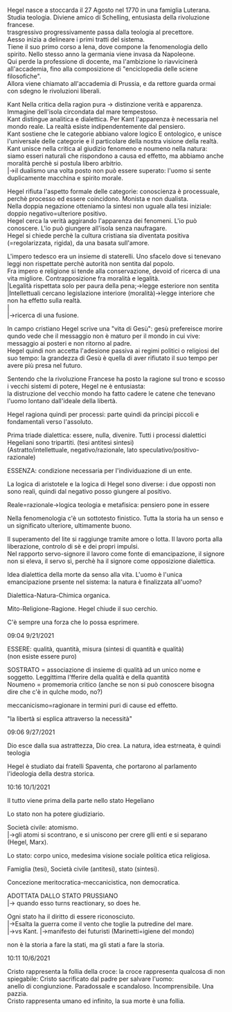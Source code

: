 Hegel nasce a stoccarda il 27 Agosto nel 1770 in una famiglia Luterana. Studia teologia. Diviene amico di Schelling, entusiasta della rivoluzione francese.  
trasgressivo progressivamente passa dalla teologia al precettore.   
Aesso inizia a delineare i primi tratti del sistema.   
Tiene il suo primo corso a Iena, dove compone la fenomenologia dello spirito. Nello stesso anno la germania viene invasa da Napoleone.  
Qui perde la professione di docente, ma l'ambizione lo riavvicinerà all'accademia, fino alla composizione di "enciclopedia delle sciene filosofiche".   
Allora viene chiamato all'accademia di Prussia, e da rettore guarda ormai con sdegno le rivoluzioni liberali.   
  
Kant Nella critica della ragion pura -> distinzione verità e apparenza. Immagine dell'isola circondata dal mare tempestoso.  
Kant distingue analitica e dialettica. Per Kant l'apparenza è necessaria nel mondo reale. La realtà esiste indipendentemente dal pensiero.   
Kant sostiene che le categorie abbiano valore logico E ontologico, e unisce l'universale delle categorie e il particolare della nostra visione della realtà.  
Kant unisce nella critica al giudizio fenomeno e noumeno nella natura: siamo esseri naturali che rispondono a causa ed effetto, ma abbiamo anche moralità perchè si postula libero arbitrio.  
							|->il dualismo una volta posto non può essere superato: l'uomo si sente duplicamente macchina e spirito morale.  
  
Hegel rifiuta l'aspetto formale delle categorie: conoscienza è processuale, perchè processo ed essere coincidono. Monista e non dualista.   
									Nella doppia negazione otteniamo la sintesi non uguale alla tesi iniziale:   
									doppio negativo=ulteriore positivo.  
Hegel cerca la verità aggirando l'apparenza dei fenomeni. L'io può conoscere. L'io può giungere all'isola senza naufragare.  
Hegel si chiede perchè la cultura cristiana sia diventata positiva (=regolarizzata, rigida), da una basata sull'amore.  
  
L'impero tedesco era un insieme di staterelli. Uno sfacelo dove si tenevano leggi non rispettate perchè autorità non sentita dal popolo.  
Fra impero e religione si tende alla conservazione, devoid of ricerca di una vita migliore. Contrapposizione fra moralità e legalità.  
											|Legalità rispettata solo per paura della pena;->legge esteriore non sentita  
											|Intellettuali cercano legislazione interiore (moralità)->legge interiore che non ha effetto sulla realtà.  
											|  
											|->ricerca di una fusione.  
  
  
In campo cristiano Hegel scrive una "vita di Gesù": gesù prefereisce morire qundo vede che il messaggio non è maturo per il mondo in cui vive: messaggio ai posteri e non ritorno al padre.  
Hegel quindi non accetta l'adesione passiva ai regimi politici o religiosi del suo tempo: la grandezza di Gesù è quella di aver rifiutato il suo tempo per avere più presa nel futuro.   
  
Sentendo che la rivoluzione Francese ha posto la ragione sul trono e scosso i vecchi sistemi di potere, Hegel ne è entusiasta:   
la distruzione del vecchio mondo ha fatto cadere le catene che tenevano l'uomo lontano dall'ideale della libertà.  
  
Hegel ragiona quindi per processi: parte quindi da principi piccoli e fondamentali verso l'assoluto.  
  
Prima triade dialettica: essere, nulla, divenire. Tutti i processi dialettici Hegeliani sono tripartiti. (tesi antitesi sintesi)   
		(Astratto/intellettuale, negativo/razionale, lato speculativo/positivo-razionale)  
  
ESSENZA: condizione necessaria per l'individuazione di un ente.  
  
La logica di aristotele e la logica di Hegel sono diverse: i due opposti non sono reali, quindi dal negativo posso giungere al positivo.   
  
  
Reale=razionale->logica teologia e metafisica: pensiero pone in essere  
  
Nella fenomenologia c'è un sottotesto finistico. Tutta la storia ha un senso e un significato ulteriore, ultimamente buono.  
  
Il superamento del lite si raggiunge tramite amore o lotta. Il lavoro porta alla liberazione, controlo di sè e dei propri impulsi.  
Nel rapporto servo-signore il lavoro come fonte di emancipazione, il signore non si eleva, il servo sì, perchè ha il signore come opposizione dialettica.  
  
Idea dialettica della morte da senso alla vita. L'uomo è l'unica emancipazione prsente nel sistema: la natura è finalizzata all'uomo?  
  
Dialettica-Natura-Chimica organica.  
  
Mito-Religione-Ragione. Hegel chiude il suo cerchio.   
  
C'è sempre una forza che lo possa esprimere.   
  
  
09:04 9/21/2021  
  
ESSERE: qualità, quantità, misura (sintesi di quantità e qualità)  
(non esiste essere puro)  
  
SOSTRATO = associazione di insieme di qualità ad un unico nome e soggetto. Leggittima l'fferire della qualità e della quantità  
Noumeno = promemoria critico (anche se non si può conoscere bisogna dire che c'è in qulche modo, no?)  
  
meccanicismo=ragionare in termini puri di cause ed effetto.  
  
"la libertà si esplica attraverso la necessità"  
  
09:06 9/27/2021  
  
Dio esce dalla sua astrattezza, Dio crea. La natura, idea estrneata, è quindi teologia  
  
Hegel è studiato dai fratelli Spaventa, che portarono al parlamento l'ideologia della destra storica.  
  
  
10:16 10/1/2021  
  
Il tutto viene prima della parte nello stato Hegeliano  
  
Lo stato non ha potere giudiziario.  
  
Società civile: atomismo.   
		   |->gli atomi si scontrano, e si uniscono per crere glli enti e si separano (Hegel, Marx).  
  
Lo stato: corpo unico, medesima visione sociale politica etica religiosa.  
  
  
Famiglia (tesi), Società civile (antitesi), stato (sintesi).  
  
Concezione meritocratica-meccanicistica, non democratica.  
  
ADOTTATA DALLO STATO PRUSSIANO  
 |-> quando esso turns reactionary, so does he.   
  
Ogni stato ha il diritto di essere riconosciuto.  
 |->Esalta la guerra come il vento che toglie la putredine del mare.  
				|->vs Kant.          |->manifesto dei futuristi (Marinetti=igiene del mondo)  
  
non è la storia a fare la stati, ma gli stati a fare la storia.  
  
10:11 10/6/2021  
  
Cristo rappresenta la follia della croce: la croce rappresenta qualcosa di non spiegabile: Cristo sacrificato dal padre per salvare l'uomo:   
					anello di congiunzione. Paradossale e scandaloso. Incomprensibile. Una pazzia.   
					Cristo rappresenta umano ed infinito, la sua morte è una follia.  
  
